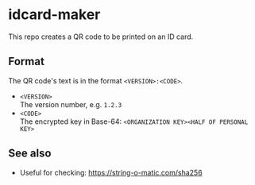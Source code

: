 # idcard-maker
This repo creates a QR code to be printed on an ID card.
## Format
The QR code's text is in the format `<VERSION>:<CODE>`.
* `<VERSION>`<br>
  The version number, e.g. `1.2.3`
* `<CODE>`<br>
  The encrypted key in Base-64: `<ORGANIZATION KEY><HALF OF PERSONAL KEY>`

## See also
* Useful for checking: https://string-o-matic.com/sha256